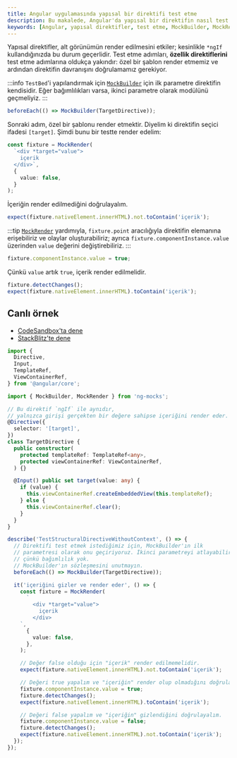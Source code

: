 ```yaml
---
title: Angular uygulamasında yapısal bir direktifi test etme
description: Bu makalede, Angular'da yapısal bir direktifin nasıl test edileceğini öğrenin. Örnekler ve açıklamalarla, `*ngIf` gibi direktiflerin davranışlarını doğru bir şekilde test etmenin adımlarını keşfedeceksiniz.
keywords: [Angular, yapısal direktifler, test etme, MockBuilder, MockRender, ng-mocks, TypeScript]
---
```


Yapısal direktifler, alt görünümün render edilmesini etkiler; kesinlikle `*ngIf` kullandığınızda bu durum geçerlidir. Test etme adımları, **özellik direktiflerini** test etme adımlarına oldukça yakındır: özel bir şablon render etmemiz ve ardından direktifin davranışını doğrulamamız gerekiyor.

:::info
`TestBed`'i yapılandırmak için [`MockBuilder`](https://www.npmjs.com/package/ng-mocks#mockbuilder) için ilk parametre direktifin kendisidir. Eğer bağımlılıkları varsa, ikinci parametre olarak modülünü geçmeliyiz.
:::

```ts
beforeEach(() => MockBuilder(TargetDirective));
```

Sonraki adım, özel bir şablonu render etmektir. Diyelim ki direktifin seçici ifadesi `[target]`. Şimdi bunu bir testte render edelim:

```ts
const fixture = MockRender(
  `<div *target="value">
    içerik
  </div>`,
  {
    value: false,
  }
);
```

İçeriğin render edilmediğini doğrulayalım.

```ts
expect(fixture.nativeElement.innerHTML).not.toContain('içerik');
```

:::tip
[`MockRender`](https://www.npmjs.com/package/ng-mocks#mockrender) yardımıyla, `fixture.point` aracılığıyla direktifin elemanına erişebiliriz ve olaylar oluşturabiliriz; ayrıca `fixture.componentInstance.value` üzerinden `value` değerini değiştirebiliriz.
:::

```ts
fixture.componentInstance.value = true;
```

Çünkü `value` artık `true`, içerik render edilmelidir.

```ts
fixture.detectChanges();
expect(fixture.nativeElement.innerHTML).toContain('içerik');
```

## Canlı örnek

- [CodeSandbox'ta dene](https://codesandbox.io/p/sandbox/github/help-me-mom/ng-mocks-sandbox/tree/tests/?file=/src/examples/TestStructuralDirective/test.spec.ts&initialpath=%3Fspec%3DTestStructuralDirectiveWithoutContext)
- [StackBlitz'te dene](https://stackblitz.com/github/help-me-mom/ng-mocks-sandbox/tree/tests?file=src/examples/TestStructuralDirective/test.spec.ts&initialpath=%3Fspec%3DTestStructuralDirectiveWithoutContext)

```ts title="https://github.com/help-me-mom/ng-mocks/blob/master/examples/TestStructuralDirective/test.spec.ts"
import {
  Directive,
  Input,
  TemplateRef,
  ViewContainerRef,
} from '@angular/core';

import { MockBuilder, MockRender } from 'ng-mocks';

// Bu direktif `ngIf` ile aynıdır,
// yalnızca girişi gerçekten bir değere sahipse içeriğini render eder.
@Directive({
  selector: '[target]',
})
class TargetDirective {
  public constructor(
    protected templateRef: TemplateRef<any>,
    protected viewContainerRef: ViewContainerRef,
  ) {}

  @Input() public set target(value: any) {
    if (value) {
      this.viewContainerRef.createEmbeddedView(this.templateRef);
    } else {
      this.viewContainerRef.clear();
    }
  }
}

describe('TestStructuralDirectiveWithoutContext', () => {
  // Direktifi test etmek istediğimiz için, MockBuilder'ın ilk
  // parametresi olarak onu geçiriyoruz. İkinci parametreyi atlayabiliriz,
  // çünkü bağımlılık yok.
  // MockBuilder'ın sözleşmesini unutmayın.
  beforeEach(() => MockBuilder(TargetDirective));

  it('içeriğini gizler ve render eder', () => {
    const fixture = MockRender(
      `
        <div *target="value">
          içerik
        </div>
    `,
      {
        value: false,
      },
    );

    // Değer false olduğu için "içerik" render edilmemelidir.
    expect(fixture.nativeElement.innerHTML).not.toContain('içerik');

    // Değeri true yapalım ve "içeriğin" render olup olmadığını doğrulayalım.
    fixture.componentInstance.value = true;
    fixture.detectChanges();
    expect(fixture.nativeElement.innerHTML).toContain('içerik');

    // Değeri false yapalım ve "içeriğin" gizlendiğini doğrulayalım.
    fixture.componentInstance.value = false;
    fixture.detectChanges();
    expect(fixture.nativeElement.innerHTML).not.toContain('içerik');
  });
});
```